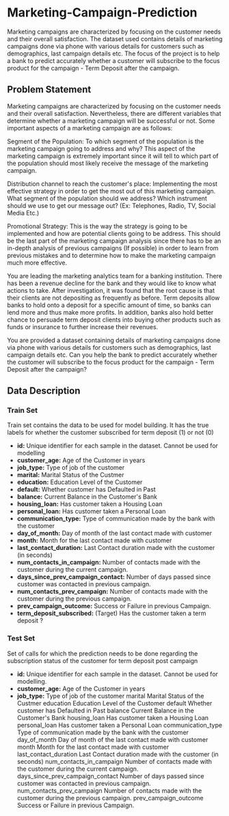 # Marketing-Campaign-Prediction
Marketing campaigns are characterized by focusing on the customer needs and their overall satisfaction. The dataset used contains details of marketing campaigns done via phone with various details for customers such as demographics, last campaign details etc. The focus of the project is to help a bank to predict accurately whether a customer will subscribe to the focus product for the campaign - Term Deposit after the campaign.

## Problem Statement
Marketing campaigns are characterized by focusing on the customer needs and their overall satisfaction. Nevertheless, there are different variables that determine whether a marketing campaign will be successful or not. Some important aspects of a marketing campaign are as follows: 

Segment of the Population: To which segment of the population is the marketing campaign going to address and why? This aspect of the marketing campaign is extremely important since it will tell to which part of the population should most likely receive the message of the marketing campaign. 

Distribution channel to reach the customer's place: Implementing the most effective strategy in order to get the most out of this marketing campaign. What segment of the population should we address? Which instrument should we use to get our message out? (Ex: Telephones, Radio, TV, Social Media Etc.) 

Promotional Strategy: This is the way the strategy is going to be implemented and how are potential clients going to be address. This should be the last part of the marketing campaign analysis since there has to be an in-depth analysis of previous campaigns (If possible) in order to learn from previous mistakes and to determine how to make the marketing campaign much more effective.

You are leading the marketing analytics team for a banking institution. There has been a revenue decline for the bank and they would like to know what actions to take. After investigation, it was found that the root cause is that their clients are not depositing as frequently as before. Term deposits allow banks to hold onto a deposit for a specific amount of time, so banks can lend more and thus make more profits. In addition, banks also hold better chance to persuade term deposit clients into buying other products such as funds or insurance to further increase their revenues.

You are provided a dataset containing details of marketing campaigns done via phone with various details for customers such as demographics, last campaign details etc. Can you help the bank to predict accurately whether the customer will subscribe to the focus product for the campaign - Term Deposit after the campaign?

## Data Description
### Train Set
Train set contains the data to be used for model building. It has the true labels for whether the customer subscribed for term deposit (1) or not (0) 
* **id:**	Unique identifier for each sample in the dataset. Cannot be used for modelling
* **customer_age:**	Age of the Customer in years
* **job_type:**	Type of job of the customer
* **marital:** Marital Status of the Custmer
* **education:** Education Level of the Customer
* **default:** Whether customer has Defaulted in Past
* **balance:** Current Balance in the Customer's Bank
* **housing_loan:** Has customer taken a Housing Loan
* **personal_loan:** Has customer taken a Personal Loan
* **communication_type:** Type of communication made by the bank with the customer
* **day_of_month:**	Day of month of the last contact made with customer
* **month:** Month for the last contact made with customer
* **last_contact_duration:** Last Contact duration made with the customer (in seconds)
* **num_contacts_in_campaign:**	Number of contacts made with the customer during the current campaign.
* **days_since_prev_campaign_contact:** Number of days passed since customer was contacted in previous campaign.
* **num_contacts_prev_campaign:** Number of contacts made with the customer during the previous campaign.
* **prev_campaign_outcome:** Success or Failure in previous Campaign.
* **term_deposit_subscribed:** (Target) Has the customer taken a term deposit ?

### Test Set
Set of calls for which the prediction needs to be done regarding the subscription status of the customer for term deposit post campaign

* **id:**	              Unique identifier for each sample in the dataset. Cannot be used for modelling.
* **customer_age:**	    Age of the Customer in years
* **job_type:**	        Type of job of the customer
marital	Marital Status of the Custmer
education	Education Level of the Customer
default	Whether customer has Defaulted in Past
balance	Current Balance in the Customer's Bank
housing_loan	Has customer taken a Housing Loan
personal_loan	Has customer taken a Personal Loan
communication_type	Type of communication made by the bank with the customer
day_of_month	Day of month of the last contact made with customer
month	Month for the last contact made with customer
last_contact_duration	Last Contact duration made with the customer (in seconds)
num_contacts_in_campaign	Number of contacts made with the customer during the current campaign.
days_since_prev_campaign_contact	Number of days passed since customer was contacted in previous campaign.
num_contacts_prev_campaign	Number of contacts made with the customer during the previous campaign.
prev_campaign_outcome	Success or Failure in previous Campaign.
